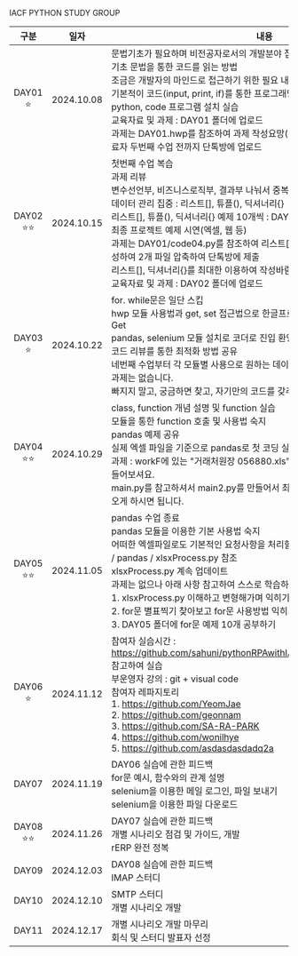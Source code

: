 IACF PYTHON STUDY GROUP

| 구분 | 일자 | <center>내용</center> |
| :------------:|:------------:|:------------|
| DAY01 :star: |  2024.10.08 | 문법기초가 필요하며 비전공자로서의 개발분야 접근법 교육<br/>기초 문법을 통한 코드를 읽는 방법<br/>조금은 개발자의 마인드로 접근하기 위한 필요 내용 교육<br/>기본적이 코드(input, print, if)를 통한 프로그래밍 읽기<br/>python, code 프로그램 설치 실습<br/>교육자료 및 과제 : DAY01 폴더에 업로드<br/>과제는 DAY01.hwp를 참조하여 과제 작성요망(두번째 수업까지 작성완료) => 완료자 두번째 수업 전까지 단톡방에 업로드 |
| DAY02 :star::star: | 2024.10.15  | 첫번째 수업 복습<br/>과제 리뷰<br/>변수선언부, 비즈니스로직부, 결과부 나눠서 중복없이 코딩하는 습관 추천<br/>데이터 관리 집중 : 리스트[], 튜플(), 딕셔너리{}<br/>리스트[], 튜플(), 딕셔너리{} 예제 10개씩 : DAY02 폴더에 업로드<br/>최종 프로젝트 예제 시연(엑셀, 웹 등)<br/>과제는 DAY01/code04.py를 참조하여 리스트[] 1종, 딕셔너리{}  1종으로 과제 작성하여 2개 파일 압축하여 단톡방에 제출<br/>리스트[], 딕셔너리{}를 최대한 이용하여 작성바람<br/>교육자료 및 과제 : DAY02 폴더에 업로드|
| DAY03 :star: | 2024.10.22 | for. while문은 일단 스킵<br/>hwp 모듈 사용법과 get, set 접근법으로 한글프로그램을 제어할 수 있는 기본기 Get<br/>pandas, selenium 모듈 설치로 코더로 진입 환영<br/>코드 리뷰를 통한 최적화 방법 공유<br/>네번째 수업부터 각 모듈별 사용으로 원하는 데이타 컨트롤 습득 예정<br/>과제는 없습니다.<br/>빠지지 말고, 궁금하면 찾고, 자기만의 코드를 갖추는 의지를 다짐  |
| DAY04 :star::star: | 2024.10.29 | class, function 개념 설명 및 function 실습<br/>모듈을 통한 function 호출 및 사용법 숙지 <br/>pandas 예제 공유<br/>실제 엑셀 파일을 기준으로 pandas로 첫 코딩 실습을 함<br/>과제 : workF에 있는 "거래처원장 056880.xls"을 원본소스로 하고 결과파일을 만들어보셔요.<br/>main.py를 참고하셔서 main2.py를 만들어서 최대한 main.py로 돌린 컬럼처럼 나오게 하시면 됩니다.  |
| DAY05 :star::star: | 2024.11.05  | pandas 수업 종료<br/>pandas 모듈을 이용한 기본 사용법 숙지<br/>어떠한 엑셀파일로도 기본적인 요청사항을 처리할 수 있는 기본 코드 작성 : DAY05 / pandas / xlsxProcess.py 참조<br/>xlsxProcess.py 계속 업데이트<br/>과제는 없으나 아래 사항 참고하여 스스로 학습하기<br/>   1. xlsxProcess.py 이해하고 변형해가며 익히기<br/>   2. for문 별표찍기 찾아보고 for문 사용방법 익히기<br/>   3. DAY05 폴더에 for문 예제 10개 공부하기|
| DAY06 :star: | 2024.11.12  | 참여자 실습시간 : https://github.com/sahuni/pythonRPAwithIACF/tree/main/DAY06#readme 참고하여 실습<br/>부운영자 강의 : git + visual code<br/>참여자 레파지토리<br/>   1. https://github.com/YeomJae<br/>   2. https://github.com/geonnam<br/>   3. https://github.com/SA-RA-PARK<br/>   4. https://github.com/wonilhye<br/>   5. https://github.com/asdasdasdadq2a |
| DAY07  | 2024.11.19  | DAY06 실습에 관한 피드백<br/>for문 예시, 함수와의 관계 설명<br/>selenium을 이용한 메일 로그인, 파일 보내기<br/>selenium을 이용한 파일 다운로드 |
| DAY08 :star::star: | 2024.11.26  | DAY07 실습에 관한 피드백<br/> 개별 시나리오 점검 및 가이드, 개발<br/>rERP 완전 정복 |
| DAY09 | 2024.12.03  | DAY08 실습에 관한 피드백<br/>IMAP 스터디 |
| DAY10 | 2024.12.10  | SMTP 스터디<br/>개별 시나리오 개발|
| DAY11 | 2024.12.17  | 개별 시나리오 개발 마무리<br/>회식 및 스터디 발표자 선정 
